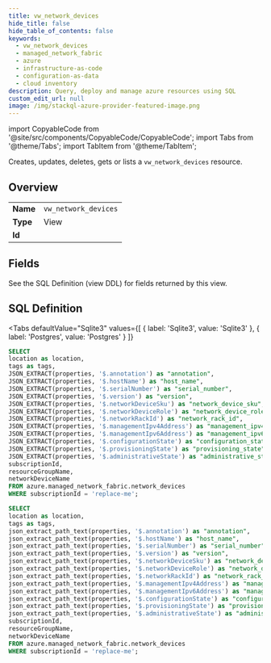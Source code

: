 ```yaml
--- 
title: vw_network_devices
hide_title: false
hide_table_of_contents: false
keywords:
  - vw_network_devices
  - managed_network_fabric
  - azure
  - infrastructure-as-code
  - configuration-as-data
  - cloud inventory
description: Query, deploy and manage azure resources using SQL
custom_edit_url: null
image: /img/stackql-azure-provider-featured-image.png
---
```


import CopyableCode from '@site/src/components/CopyableCode/CopyableCode';
import Tabs from '@theme/Tabs';
import TabItem from '@theme/TabItem';

Creates, updates, deletes, gets or lists a <code>vw_network_devices</code> resource.

## Overview
<table><tbody>
<tr><td><b>Name</b></td><td><code>vw_network_devices</code></td></tr>
<tr><td><b>Type</b></td><td>View</td></tr>
<tr><td><b>Id</b></td><td><CopyableCode code="azure.managed_network_fabric.vw_network_devices" /></td></tr>
</tbody></table>

## Fields

See the SQL Definition (view DDL) for fields returned by this view.

## SQL Definition

<Tabs
defaultValue="Sqlite3"
values={[
{ label: 'Sqlite3', value: 'Sqlite3' },
{ label: 'Postgres', value: 'Postgres' }
]}
>
<TabItem value="Sqlite3">

```sql
SELECT
location as location,
tags as tags,
JSON_EXTRACT(properties, '$.annotation') as "annotation",
JSON_EXTRACT(properties, '$.hostName') as "host_name",
JSON_EXTRACT(properties, '$.serialNumber') as "serial_number",
JSON_EXTRACT(properties, '$.version') as "version",
JSON_EXTRACT(properties, '$.networkDeviceSku') as "network_device_sku",
JSON_EXTRACT(properties, '$.networkDeviceRole') as "network_device_role",
JSON_EXTRACT(properties, '$.networkRackId') as "network_rack_id",
JSON_EXTRACT(properties, '$.managementIpv4Address') as "management_ipv4_address",
JSON_EXTRACT(properties, '$.managementIpv6Address') as "management_ipv6_address",
JSON_EXTRACT(properties, '$.configurationState') as "configuration_state",
JSON_EXTRACT(properties, '$.provisioningState') as "provisioning_state",
JSON_EXTRACT(properties, '$.administrativeState') as "administrative_state",
subscriptionId,
resourceGroupName,
networkDeviceName
FROM azure.managed_network_fabric.network_devices
WHERE subscriptionId = 'replace-me';
```

</TabItem>
<TabItem value="Postgres">

```sql
SELECT
location as location,
tags as tags,
json_extract_path_text(properties, '$.annotation') as "annotation",
json_extract_path_text(properties, '$.hostName') as "host_name",
json_extract_path_text(properties, '$.serialNumber') as "serial_number",
json_extract_path_text(properties, '$.version') as "version",
json_extract_path_text(properties, '$.networkDeviceSku') as "network_device_sku",
json_extract_path_text(properties, '$.networkDeviceRole') as "network_device_role",
json_extract_path_text(properties, '$.networkRackId') as "network_rack_id",
json_extract_path_text(properties, '$.managementIpv4Address') as "management_ipv4_address",
json_extract_path_text(properties, '$.managementIpv6Address') as "management_ipv6_address",
json_extract_path_text(properties, '$.configurationState') as "configuration_state",
json_extract_path_text(properties, '$.provisioningState') as "provisioning_state",
json_extract_path_text(properties, '$.administrativeState') as "administrative_state",
subscriptionId,
resourceGroupName,
networkDeviceName
FROM azure.managed_network_fabric.network_devices
WHERE subscriptionId = 'replace-me';
```

</TabItem>
</Tabs>

